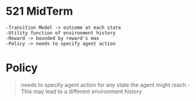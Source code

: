 # 521 MidTerm
    
    -Transition Model -> outcome at each state
    -Utility function of environment history
    -Reward -> bounded by reward's max
    -Policy -> needs to specify agent action

# Policy 

> needs to specify agent action for any state the agent might reach
    - This may lead to a different environment history

